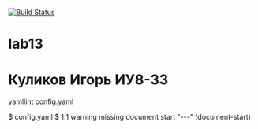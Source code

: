 [![Build Status](https://travis-ci.org/Goganych/lab13.svg?branch=master)](https://travis-ci.org/Goganych/lab13)
# lab13
# Куликов Игорь ИУ8-33

yamllint config.yaml

$ config.yaml
$  1:1       warning  missing document start "---"  (document-start)
